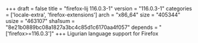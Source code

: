 +++
draft = false
title = "firefox-lij 116.0.3-1"
version = "116.0.3-1"
categories = ['locale-extra', 'firefox-extensions']
arch = "x86_64"
size = "405344"
usize = "463107"
sha1sum = "8e21b0889bc08a1827a3bc4c85d1c6170aa4f057"
depends = "['firefox>=116.0.3']"
+++
Ligurian language support for Firefox